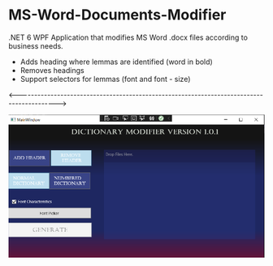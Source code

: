 # MS-Word-Documents-Modifier
.NET 6 WPF Application that modifies MS Word .docx files according to business needs. 

 * Adds heading where lemmas are identified (word in bold)
 * Removes headings
 * Support selectors for lemmas (font and font - size)

<------------------------------------------------------------------------------------------>

![Alt text](DictionaryModifierImage.png?raw=true "Logo")
